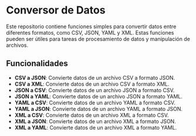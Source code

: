 # Conversor de Datos

Este repositorio contiene funciones simples para convertir datos entre diferentes formatos, como CSV, JSON, YAML y XML. Estas funciones pueden ser útiles para tareas de procesamiento de datos y manipulación de archivos.

## Funcionalidades

- **CSV a JSON**: Convierte datos de un archivo CSV a formato JSON.
- **CSV a XML**: Convierte datos de un archivo CSV a formato XML.
- **JSON a CSV**: Convierte datos de un archivo JSON a formato CSV.
- **JSON a YAML**: Convierte datos de un archivo JSON a formato YAML.
- **YAML a CSV**: Convierte datos de un archivo YAML a formato CSV.
- **YAML a JSON**: Convierte datos de un archivo YAML a formato JSON.
- **XML a CSV**: Convierte datos de un archivo XML a formato CSV.
- **XML a JSON**: Convierte datos de un archivo XML a formato JSON.
- **XML a YAML**: Convierte datos de un archivo XML a formato YAML.



